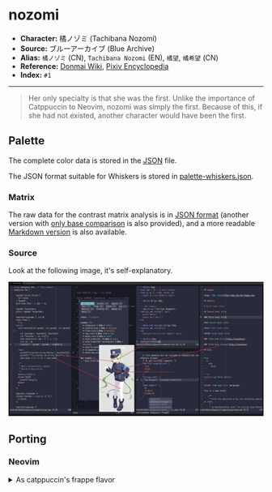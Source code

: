 # nozomi

- **Character:** 橘ノゾミ (Tachibana Nozomi)
- **Source:** ブルーアーカイブ (Blue Archive)
- **Alias:** `橘ノゾミ` (CN), `Tachibana Nozomi` (EN), `橘望`, `橘希望` (CN)
- **Reference:** [Donmai Wiki](<https://donmai.moe/wiki_pages/nozomi_(blue_archive)>), [Pixiv Encyclopedia](https://dic.pixiv.net/a/%E6%A9%98%E3%83%8E%E3%82%BE%E3%83%9F)
- **Index:** `#1`

---

> Her only specialty is that she was the first.
> Unlike the importance of Catppuccin to Neovim, nozomi was simply the first.
> Because of this, if she had not existed, another character would have been the first.

## Palette

The complete color data is stored in the [JSON](./palette.json) file.

The JSON format suitable for Whiskers is stored in [palette-whiskers.json](./palette-whiskers.json).

### Matrix

The raw data for the contrast matrix analysis is in [JSON format](./contrast-matrix.json) (another version with [only base comparison](./contrast-base.json) is also provided), and a more readable [Markdown version](./contrast-report.md) is also available.

### Source

Look at the following image, it's self-explanatory.

![sample](./assets/sample.png)

## Porting

### Neovim

<details>
  <summary>As catppuccin's frappe flavor</summary>

```lua
require("catppuccin").setup {
    color_overrides = {
        latte = {
        rosewater= "#F5E0DC",
        flamingo = "#F2CDCD",
        pink     = "#F5C2E7",
        mauve    = "#CBA6F7",
        red      = "#F38BA8",
        maroon   = "#EBA0AC",
        peach    = "#FAB387",
        yellow   = "#F9E2AF",
        green    = "#A6E3A1",
        teal     = "#94E2D5",
        sky      = "#89DCEB",
        sapphire = "#74C7EC",
        blue     = "#89B4FA",
        lavender = "#B4BEFE",
        text     = "#F4F9E3",
        subtext0 = "#CCD2BD",
        subtext1 = "#E0E6D0",
        base     = "#292A3C",
        mantle   = "#303143",
        crust    = "#38394C",
        surface0 = "#47495C",
        surface1 = "#58596D",
        surface2 = "#686A7F",
        overlay0 = "#7A7B91",
        overlay1 = "#8C8DA3",
        overlay2 = "#9EA0B6",
        },
    }
}
```

</details>

